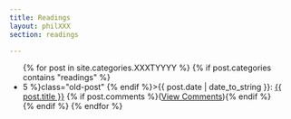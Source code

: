 ```yaml
---
title: Readings
layout: philXXX
section: readings

---
```


<article class="postindex">
<ul>
{% for post in site.categories.XXXTYYYY %}
{% if post.categories contains "readings" %}
<li {% if forloop.index > 5 %}class="old-post" {% endif %}><span class="postdate">{{ post.date | date_to_string }}</span>: <a class="title" href="{{ post.url }}">{{ post.title }}</a>  {% if post.comments %}<span class="comments">(<a href="{{ post.url }}#disqus_thread">View Comments</a>)</span>{% endif %} </li>
{% endif %}
{% endfor %}
</ul>
</article>